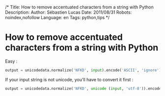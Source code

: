 /*
Title: How to remove accentuated characters from a string with Python
Description: 
Author: Sébastien Lucas
Date: 2011/08/31
Robots: noindex,nofollow
Language: en
Tags: python,tips
*/
# How to remove accentuated characters from a string with Python

Easy :

```python
output = unicodedata.normalize('NFKD', input).encode('ASCII', 'ignore')
```

If your input string is not unicode, you'll have to convert it first :

```python
output = unicodedata.normalize('NFKD', unicode (input, 'utf-8')).encode('ASCII', 'ignore')
```







